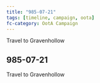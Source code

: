```yaml
---
title: "985-07-21"
tags: [timeline, campaign, oota]
fc-category: OotA Campaign
---
```

<span class='ob-timelines'
	data-date='985-07-21-00'
	data-title='Campaign: NAGA Adventures'
	data-class='orange'> Travel to Gravenhollow </span>
## 985-07-21
Travel to Gravenhollow
